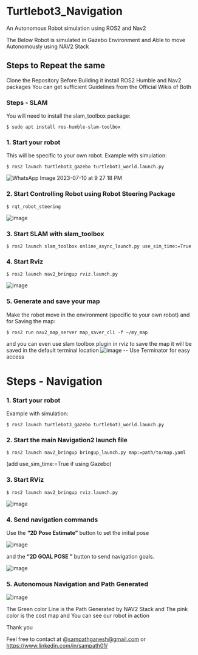 # Turtlebot3_Navigation
An Autonomous Robot simulation using ROS2  and Nav2 

The Below Robot is simulated in Gazebo Environment and Able to move Autonomously using NAV2 Stack
## Steps to Repeat the same 
Clone the Repository 
Before Building it install ROS2 Humble and Nav2 packages You can get sufficient Guidelines from the Official Wikis of Both 
### Steps - SLAM
You will need to install the slam_toolbox package:
```
$ sudo apt install ros-humble-slam-toolbox
```
### 1. Start your robot
This will be specific to your own robot.
Example with simulation:
```
$ ros2 launch turtlebot3_gazebo turtlebot3_world.launch.py
```
![WhatsApp Image 2023-07-10 at 9 27 18 PM](https://github.com/SampathGanesh01/Turtlebot3_Navigation/assets/84275114/a8d11ce3-da97-4b07-a42c-37aa0feab510)

### 2. Start Controlling Robot using Robot Steering Package 
```
$ rqt_robot_steering
```
![image](https://github.com/SampathGanesh01/Turtlebot3_Navigation/assets/84275114/5fa008db-a0e1-4bb3-b481-d89df37eb689)

### 3. Start SLAM with slam_toolbox
```
$ ros2 launch slam_toolbox online_async_launch.py use_sim_time:=True
```
### 4. Start Rviz
```
$ ros2 launch nav2_bringup rviz.launch.py
```
![image](https://github.com/SampathGanesh01/Turtlebot3_Navigation/assets/84275114/c501ab01-8d52-4397-b3f9-90328c620ed4)

### 5. Generate and save your map
Make the robot move in the environment (specific to your own robot) and  for Saving the map:
```
$ ros2 run nav2_map_server map_saver_cli -f ~/my_map
```
and you can even use slam toolbox plugin in rviz to save the map it will be saved in the default terminal location 
![image](https://github.com/SampathGanesh01/Turtlebot3_Navigation/assets/84275114/90b374a7-459a-4e1c-b9b2-6b0c84bdc171)
-- Use Terminator for easy access 
# Steps - Navigation
### 1. Start your robot
Example with simulation:
```
$ ros2 launch turtlebot3_gazebo turtlebot3_world.launch.py
```

### 2. Start the main Navigation2 launch file
```
$ ros2 launch nav2_bringup bringup_launch.py map:=path/to/map.yaml
```
(add use_sim_time:=True if using Gazebo)
### 3. Start RViz
```
$ ros2 launch nav2_bringup rviz.launch.py
```
![image](https://github.com/SampathGanesh01/Turtlebot3_Navigation/assets/84275114/9e201a86-c99b-4b7a-91ae-fd32f43d5073)
### 4. Send navigation commands
Use the **“2D Pose Estimate”** button to set the initial pose 

![image](https://github.com/SampathGanesh01/Turtlebot3_Navigation/assets/84275114/0f30ea58-df33-4ce8-8a7e-cd430a406597)

and the **“2D GOAL POSE ”** button to send navigation goals.

![image](https://github.com/SampathGanesh01/Turtlebot3_Navigation/assets/84275114/d9e6cd5c-5d5f-4cec-a19a-afeef534d6a0)

### 5. Autonomous Navigation and Path Generated 
![image](https://github.com/SampathGanesh01/Turtlebot3_Navigation/assets/84275114/59183ef3-b208-4bab-9919-e671cdcf402a)

The Green color Line is the Path Generated by NAV2 Stack  and  The pink color is the cost map and You can see our robot in action 

Thank you 

Feel free to contact at @sampathganesh@gmail.com or https://www.linkedin.com/in/sampath01/

